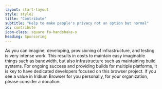 ```yaml
---
layout: start-layout
style: style2
title: "Contribute"
subtitle: "Help to make people's privacy not an option but normal"
id: contribute
icon-class: square fa-handshake-o
heading: Sponsoring
---
```


As you can imagine, developing, provisioning of infrastructure, and testing is very intense work. This results in costs to maintain easy imaginable things such as bandwidth, but also infrastructure such as maintaining build systems. For ongoing success and providing builds for multiple platforms, it is key to have dedicated developers focused on this browser project. If you see a value in Iridium Browser for you personally, for your organization, please consider a donation.